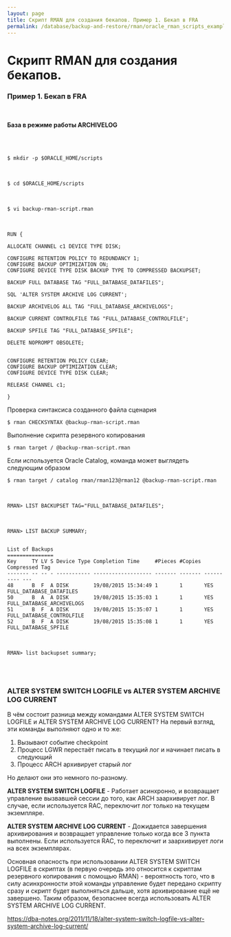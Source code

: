 ```yaml
---
layout: page
title: Скрипт RMAN для создания бекапов. Пример 1. Бекап в FRA
permalink: /database/backup-and-restore/rman/oracle_rman_scripts_example/example1/
---
```


# Скрипт RMAN для создания бекапов.

### Пример 1. Бекап в FRA

<br/>

**База в режиме работы ARCHIVELOG**

<br/>

<br/>

	$ mkdir -p $ORACLE_HOME/scripts

<br/>

	$ cd $ORACLE_HOME/scripts

<br/>

	$ vi backup-rman-script.rman


<br/>

	RUN {

	ALLOCATE CHANNEL c1 DEVICE TYPE DISK;

	CONFIGURE RETENTION POLICY TO REDUNDANCY 1;
	CONFIGURE BACKUP OPTIMIZATION ON;
	CONFIGURE DEVICE TYPE DISK BACKUP TYPE TO COMPRESSED BACKUPSET;

	BACKUP FULL DATABASE TAG "FULL_DATABASE_DATAFILES";

	SQL 'ALTER SYSTEM ARCHIVE LOG CURRENT';

	BACKUP ARCHIVELOG ALL TAG "FULL_DATABASE_ARCHIVELOGS";

	BACKUP CURRENT CONTROLFILE TAG "FULL_DATABASE_CONTROLFILE";

	BACKUP SPFILE TAG "FULL_DATABASE_SPFILE";

	DELETE NOPROMPT OBSOLETE;


	CONFIGURE RETENTION POLICY CLEAR;
	CONFIGURE BACKUP OPTIMIZATION CLEAR;
	CONFIGURE DEVICE TYPE DISK CLEAR;

	RELEASE CHANNEL c1;

	}

Проверка синтаксиса созданного файла сценария

	$ rman CHECKSYNTAX @backup-rman-script.rman

Выполнение скрипта резервного копирования

	$ rman target / @backup-rman-script.rman

Если используется Oracle Catalog, команда может выглядеть следующим образом

    $ rman target / catalog rman/rman123@rman12 @backup-rman-script.rman

<br/>

    RMAN> LIST BACKUPSET TAG="FULL_DATABASE_DATAFILES";

<br/>

    RMAN> LIST BACKUP SUMMARY;


    List of Backups
    ===============
    Key     TY LV S Device Type Completion Time     #Pieces #Copies Compressed Tag
    ------- -- -- - ----------- ------------------- ------- ------- ---------- ---
    48      B  F  A DISK        19/08/2015 15:34:49 1       1       YES        FULL_DATABASE_DATAFILES
    50      B  A  A DISK        19/08/2015 15:35:03 1       1       YES        FULL_DATABASE_ARCHIVELOGS
    51      B  F  A DISK        19/08/2015 15:35:07 1       1       YES        FULL_DATABASE_CONTROLFILE
    52      B  F  A DISK        19/08/2015 15:35:08 1       1       YES        FULL_DATABASE_SPFILE

<br/>

    RMAN> list backupset summary;


<br/>
<br/>


### ALTER SYSTEM SWITCH LOGFILE vs ALTER SYSTEM ARCHIVE LOG CURRENT

В чём состоит разница между командами ALTER SYSTEM SWITCH LOGFILE и ALTER SYSTEM ARCHIVE LOG CURRENT?
На первый взгляд, эти команды выполняют одно и то же:

1) Вызывают событие checkpoint
2) Процесс LGWR перестаёт писать в текущий лог и начинает писать в следующий
3) Процесс ARCH архивирует старый лог

Но делают они это немного по-разному.

**ALTER SYSTEM SWITCH LOGFILE** -
Работает асинхронно, и возвращает управление вызвавшей сессии до того, как ARCH заархивирует лог. В случае, если используется RAC, переключит лог только на текущем экземпляре.

**ALTER SYSTEM ARCHIVE LOG CURRENT** -
Дожидается завершения архивирования и возвращает управление только когда все 3 пункта выполнены. Если используется RAC, то переключит и заархивирует логи на всех экземплярах.


Основная опасность при использовании ALTER SYSTEM SWITCH LOGFILE в скриптах (в первую очередь это относится к скриптам резервного копирования с помощью RMAN) - вероятность того, что в силу асинхронности этой команды управление будет передано скрипту сразу и скрипт будет выполняться дальше, хотя архивирование ещё не завершено. Таким образом, безопаснее всегда использовать ALTER SYSTEM ARCHIVE LOG CURRENT.


https://dba-notes.org/2011/11/18/alter-system-switch-logfile-vs-alter-system-archive-log-current/
